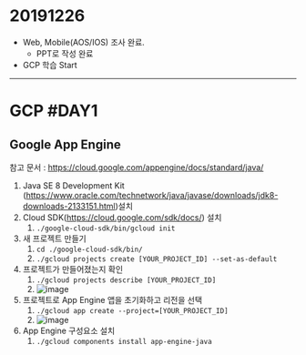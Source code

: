 # 20191226

- Web, Mobile(AOS/IOS) 조사 완료.
  - PPT로 작성 완료
- GCP 학습 Start

---

# GCP #DAY1

## Google App Engine

참고 문서 :  https://cloud.google.com/appengine/docs/standard/java/

1. Java SE 8 Development Kit (https://www.oracle.com/technetwork/java/javase/downloads/jdk8-downloads-2133151.html)설치
2. Cloud SDK(https://cloud.google.com/sdk/docs/) 설치
   1. `./google-cloud-sdk/bin/gcloud init`
3. 새 프로젝트 만들기
   1. `cd ./google-cloud-sdk/bin/`
   2. `./gcloud projects create [YOUR_PROJECT_ID] --set-as-default`
4. 프로젝트가 만들어졌는지 확인
   1. `./gcloud projects describe [YOUR_PROJECT_ID]`
   2. ![image](https://user-images.githubusercontent.com/43080040/71459667-e9b56b00-27eb-11ea-8495-e5f7982f783e.png)
5. 프로젝트로 App Engine 앱을 초기화하고 리전을 선택
   1. `./gcloud app create --project=[YOUR_PROJECT_ID]`
   2. ![image](https://user-images.githubusercontent.com/43080040/71459760-5597d380-27ec-11ea-8014-c24b9b648a28.png)
6. App Engine 구성요소 설치
   1. `./gcloud components install app-engine-java`



